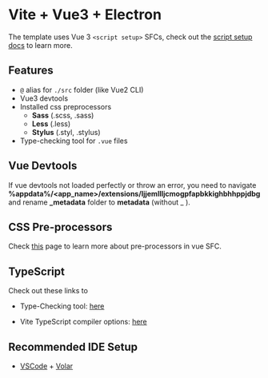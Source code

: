 # Vite + Vue3 + Electron

The template uses Vue 3 `<script setup>` SFCs, check out the [script setup docs](https://v3.vuejs.org/api/sfc-script-setup.html#sfc-script-setup) to learn more.

## Features

- `@` alias for `./src` folder (like Vue2 CLI)
- Vue3 devtools
- Installed css preprocessors
  - **Sass** (.scss, .sass)
  - **Less** (.less)
  - **Stylus** (.styl, .stylus)
- Type-checking tool for `.vue` files

## Vue Devtools

If vue devtools not loaded perfectly or throw an error, you need to navigate **%appdata%/<app_name>/extensions/ljjemllljcmogpfapbkkighbhhppjdbg** and rename **\_metadata** folder to **metadata** (without \_ ).

## CSS Pre-processors

Check [this](https://vitejs.dev/guide/features.html#css-pre-processors) page to learn more about pre-processors in vue SFC.

## TypeScript

Check out these links to

- Type-Checking tool: [here](https://github.com/johnsoncodehk/volar/tree/master/packages/vue-tsc)

- Vite TypeScript compiler options: [here](https://vitejs.dev/guide/features.html#typescript-compiler-options)

## Recommended IDE Setup

- [VSCode](https://code.visualstudio.com/) + [Volar](https://marketplace.visualstudio.com/items?itemName=johnsoncodehk.volar)
